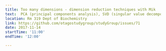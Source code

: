 ```yaml
---
title: Too many dimensions - dimension reduction techniques with Mik
text:  PCA (principal components analysis), SVD (singular value decomposition) and MDS (multi-dimensional scaling) - how they work (and how they are basically all the same thing under certain situations), how we use them for dimension reduction (including for ancestry/relatedness correction), and how we can use the rsvd package to calculate the SVD really fast.
location: Rm 319 Dept of Biochemistry
link: https://github.com/otagostudygroup/studyGroup/issues/71
date: 2017-11-14
startTime: '11:00'
endTime: '12:00'

---
```


